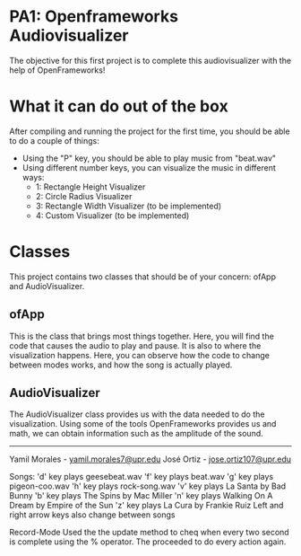 # PA1: Openframeworks Audiovisualizer
The objective for this first project is to complete this audiovisualizer with the help of OpenFrameworks!

# What it can do out of the box
After compiling and running the project for the first time, you should be able to do a couple of things:

- Using the "P" key, you should be able to play music from "beat.wav" 
- Using different number keys, you can visualize the music in different ways:
    - 1: Rectangle Height Visualizer
    - 2: Circle Radius Visualizer
    - 3: Rectangle Width Visualizer (to be implemented)
    - 4: Custom Visualizer (to be implemented)

# Classes
This project contains two classes that should be of your concern: ofApp and AudioVisualizer.

## ofApp
This is the class that brings most things together. Here, you will find the code that causes the audio to play and pause. It is also to where the visualization happens. Here, you can observe how the code to change between modes works, and how the song is actually played. 

## AudioVisualizer
The AudioVisualizer class provides us with the data needed to do the visualization. Using some of the tools OpenFrameworks provides us and math, we can obtain information such as the amplitude of the sound.


***********************************************
Yamil Morales - yamil.morales7@upr.edu
José Ortiz - jose.ortiz107@upr.edu

Songs:
'd' key plays geesebeat.wav
'f' key plays beat.wav
'g' key plays pigeon-coo.wav
'h' key plays rock-song.wav
'v' key plays La Santa by Bad Bunny
'b' key plays The Spins by Mac Miller
'n' key plays Walking On A Dream by Empire of the Sun
'z' key plays La Cura by Frankie Ruiz
Left and right arrow keys also change between songs

Record-Mode
Used the the update method to cheq when every two second is complete using the % operator. The proceeded to do every action again.

